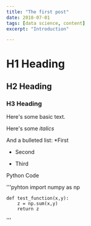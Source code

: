 ```yaml
---
title: "The first post"
date: 2018-07-01
tags: [data science, content]
excerpt: "Introduction"

---
```


# H1 Heading

## H2 Heading

### H3 Heading

Here's some basic text.

Here's some *italics*

And a bulleted list:
*First
+ Second
- Third

Python Code

'''pyhton
	import numpy as np

	def test_function(x,y):
		z = np.sum(x,y)
		return z
'''		

<img src="{{ site.url }}{{ site.baseurl }} https://mmistakes.github.io/minimal-mistakes/assets/images/unsplash-image-9.jpg" alt="">